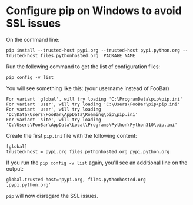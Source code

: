 # Configure pip on Windows to avoid SSL issues


On the command line:

```
pip install --trusted-host pypi.org --trusted-host pypi.python.org --trusted-host files.pythonhosted.org  PACKAGE_NAME
```

Run the following command to get the list of configuration files:

```
pip config -v list
```

You will see something like this: (your username instead of FooBar)

```
For variant 'global', will try loading 'C:\ProgramData\pip\pip.ini'
For variant 'user', will try loading 'C:\Users\FooBar\pip\pip.ini'
For variant 'user', will try loading 'D:\Data\Users\FooBar\AppData\Roaming\pip\pip.ini'
For variant 'site', will try loading 'C:\Users\FooBar\AppData\Local\Programs\Python\Python310\pip.ini'
```

Create the first `pip.ini` file with the following content:

```
[global]
trusted-host = pypi.org files.pythonhosted.org pypi.python.org
```

If you run the `pip config -v list` again, you'll see an additional line on the output:
 
```
global.trusted-host='pypi.org, files.pythonhosted.org ,pypi.python.org'
```

`pip` will now disregard the SSL issues.


